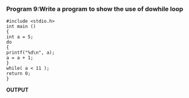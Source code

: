 ### Program 9:Write a program to show the use of dowhile loop
```
#include <stdio.h>
int main ()
{
int a = 5;
do
{
printf("%d\n", a);
a = a + 1;
}
while( a < 11 );
return 0;
}
```
**OUTPUT**
